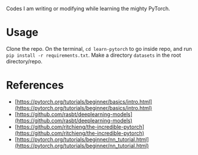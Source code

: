 Codes I am writing or modifying while learning the mighty PyTorch.

# Usage
Clone the repo. On the terminal, `cd learn-pytorch` to go inside repo, and run `pip install -r requirements.txt`. Make a directory `datasets` in the root directory/repo.

# References
* [https://pytorch.org/tutorials/beginner/basics/intro.html](https://pytorch.org/tutorials/beginner/basics/intro.html)
* [https://github.com/rasbt/deeplearning-models](https://github.com/rasbt/deeplearning-models)
* [https://github.com/ritchieng/the-incredible-pytorch](https://github.com/ritchieng/the-incredible-pytorch)
* [https://pytorch.org/tutorials/beginner/nn_tutorial.html](https://pytorch.org/tutorials/beginner/nn_tutorial.html)
